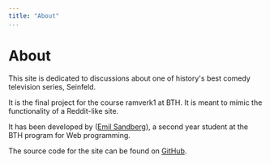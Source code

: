 ```yaml
---
title: "About"
...
```

About
=========================

This site is dedicated to discussions about one of history's best comedy television series, Seinfeld.

It is the final project for the course ramverk1 at BTH. It is meant to mimic the functionality of a Reddit-like site.

It has been developed by ([Emil Sandberg](mailto:emil.hietanen@gmail.com)), a second year student at the BTH program for Web programming.

The source code for the site can be found on [GitHub](https://github.com/emsa16/ramverk1-project).
